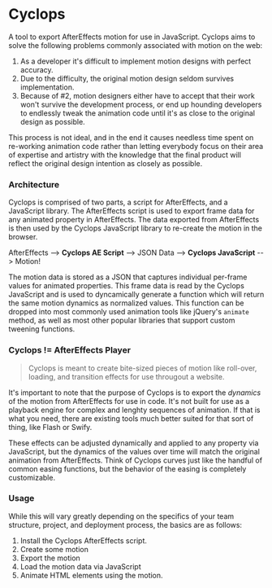 # Cyclops

A tool to export AfterEffects motion for use in JavaScript.  Cyclops aims to solve the following problems commonly associated with motion on the web:

1. As a developer it's difficult to implement motion designs with perfect accuracy.
2. Due to the difficulty, the original motion design seldom survives implementation.
3. Because of #2, motion designers either have to accept that their work won't survive the development process, or end up hounding developers to endlessly tweak the animation code until it's as close to the original design as possible.

This process is not ideal, and in the end it causes needless time spent on re-working animation code rather than letting everybody focus on their area of expertise and artistry with the knowledge that the final product will reflect the original design intention as closely as possible.


### Architecture

Cyclops is comprised of two parts, a script for AfterEffects, and a JavaScript library.  The AfterEffects script is used to export frame data for any animated property in AfterEffects.  The data exported from AfterEffects is then used by the Cyclops JavaScript library to re-create the motion in the browser.

AfterEffects --> **Cyclops AE Script** --> JSON Data --> **Cyclops JavaScript** --> Motion!

The motion data is stored as a JSON that captures individual per-frame values for animated properties.  This frame data is read by the Cyclops JavaScript and is used to dyncamically generate a function which will return the same motion dynamics as normalized values.  This function can be dropped into most commonly used animation tools like jQuery's `animate` method, as well as most other popular libraries that support custom tweening functions.


### Cyclops != AfterEffects Player


> Cyclops is meant to create bite-sized pieces of motion like roll-over, loading, and transition effects for use througout a website.

It's important to note that the purpose of Cyclops is to export the _dynamics_ of the motion from AfterEffects for use in code.  It's not built for use as a playback engine for complex and lenghty sequences of animation.  If that is what you need, there are existing tools much better suited for that sort of thing, like Flash or Swify.

These effects can be adjusted dynamically and applied to any property via JavaScript, but the dynamics of the values over time will match the original animation from AfterEffects.  Think of Cyclops curves just like the handful of common easing functions, but the behavior of the easing is completely customizable.


### Usage

While this will vary greatly depending on the specifics of your team structure, project, and deployment process, the basics are as follows:

1. Install the Cyclops AfterEffects script.
2. Create some motion
3. Export the motion
4. Load the motion data via JavaScript
5. Animate HTML elements using the motion.